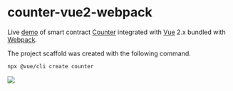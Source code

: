 # counter-vue2-webpack

Live [demo](https://counter-vue2-webpack.vercel.app/) of smart contract [Counter](src/contracts/counter.ts) integrated with [Vue](https://vuejs.org/) 2.x bundled with [Webpack](https://webpack.js.org/).

The project scaffold was created with the following command. 

```bash
npx @vue/cli create counter
```

![](https://aaron67-public.oss-cn-beijing.aliyuncs.com/202307300056377.png)
